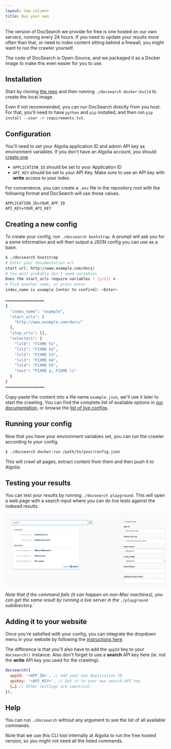 ```yaml
---
layout: two-columns
title: Run your own
---
```


The version of DocSearch we provide for free is one hosted on our own servers,
running every 24 hours. If you need to update your results more often than that,
or need to index content sitting behind a firewall, you might want to run the
crawler yourself.

The code of DocSearch is Open-Source, and we packaged it as a Docker image to
make this even easier for you to use.

## Installation

Start by cloning [the repo][1] and then running `./docsearch docker:build` to
create the local image.

Even if not recommended, you can run DocSearch directly from you host. For
that, you'll need to have `python` and `pip` installed, and then run `pip
install --user -r requirements.txt`.

## Configuration

You'll need to set your Algolia application ID and admin API key as environment
variables. If you don't have an Algolia account, you should [create one][2].

- `APPLICATION_ID` should be set to your Application ID
- `API_KEY` should be set to your API Key. Make sure to use an API key with
  **write** access to your index.

For convenience, you can create a `.env` file in the repository root with the
following format and DocSearch will use those values.

```
APPLICATION_ID=YOUR_APP_ID
API_KEY=YOUR_API_KEY
```

## Creating a new config

To create your config, run `./docsearch bootstrap`. A prompt will ask you for
a some information and will then output a JSON config you can use as a base.

```sh
$ ./docsearch bootstrap
# Enter your documentation url
start url: http://www.example.com/docs/ 
# You most probably don't need variables
Does the start_urls require variables ? [y/n]: n 
# Pick another name, or press enter
index_name is example [enter to confirm]: <Enter>

=================
{
  "index_name": "example",
  "start_urls": [
    "http://www.example.com/docs/"
  ],
  "stop_urls": [],
  "selectors": {
    "lvl0": "FIXME h1",
    "lvl1": "FIXME h2",
    "lvl2": "FIXME h3",
    "lvl3": "FIXME h4",
    "lvl4": "FIXME h5",
    "text": "FIXME p, FIXME li"
  }
}
=================
```

Copy-paste the content into a file name `example.json`, we'll use it later to
start the crawling. You can find the complete list of available options in [our
documentation][3], or browse the [list of live configs][4].

## Running your config

Now that you have your environment variables set, you can run the crawler
according to your config.

```sh
$ ./docsearch docker:run /path/to/your/config.json
```

This will crawl all pages, extract content from them and then push it to
Algolia.

## Testing your results

You can test your results by running `./docsearch playground`. This will open
a web page with a search input where you can do live tests against the indexed
results.

<img src="./assets/playground.png" alt="Playground" class="mt-2"/>

_Note that if the command fails (it can happen on non-Mac machines), you can get
the same result by running a live server in the `./playground` subdirectory.`_

## Adding it to your website

Once you're satisfied with your config, you can integrate the dropdown menu in
your website by following the [instructions here][5].

The difference is that you'll also have to add the `appId` key to your
`docsearch()` instance. Also don't forget to use a **search** API key here (ie.
not the **write** API key you used for the crawling).


```javascript
docsearch({
  appId: '<APP_ID>', // Add your own Application ID
  apiKey: '<API_KEY>', // Set it to your own search API key
  […] // Other settings are identical
});
```

## Help

You can run `./docsearch` without any argument to see the list of all available
commands.

Note that we use this CLI tool internally at Algolia to run the free hosted
version, so you might not need all the listed commands.

[1]: https://github.com/algolia/docsearch-scraper
[2]: https://www.algolia.com/users/sign_up
[3]: ./config-file.html
[4]: https://github.com/algolia/docsearch-configs/tree/master/configs
[5]: ./dropdown.html
